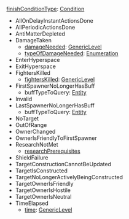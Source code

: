 
[finishConditionType](VanillafinishConditionType.md): [Condition](Condition.md)
  * AllOnDelayInstantActionsDone
  * AllPeriodicActionsDone
  * AntiMatterDepleted
  * DamageTaken
    * [damageNeeded](VanillaGenericLevel.md): [GenericLevel](GenericLevel.md)
    * [typeOfDamageNeeded](VanillatypeOfDamageNeeded.md): [Enumeration](Enumeration.md)
  * EnterHyperspace
  * ExitHyperspace
  * FightersKilled
    * [fightersKilled](VanillaGenericLevel.md): [GenericLevel](GenericLevel.md)
  * FirstSpawnerNoLongerHasBuff
    * buffTypeToQuery: [Entity](Entity.md)
  * Invalid
  * LastSpawnerNoLongerHasBuff
    * buffTypeToQuery: [Entity](Entity.md)
  * NoTarget
  * OutOfRange
  * OwnerChanged
  * OwnerIsFriendlyToFirstSpawner
  * ResearchNotMet
    * [researchPrerequisites](VanillaresearchPrerequisites.md)
  * ShieldFailure
  * TargetConstructionCannotBeUpdated
  * TargetIsConstructed
  * TargetNoLongerActivelyBeingConstructed
  * TargetOwnerIsFriendly
  * TargetOwnerIsHostile
  * TargetOwnerIsNeutral
  * TimeElapsed
    * [time](VanillaGenericLevel.md): [GenericLevel](GenericLevel.md)